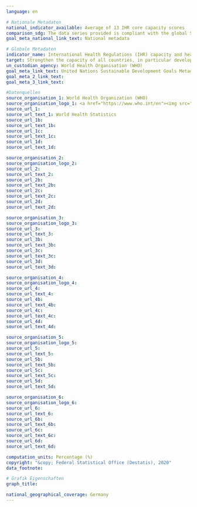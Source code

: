 ```yaml
---
language: en

# Nationale Metadaten
national_indicator_available: Average of 13 IHR core capacity scores
comparison_sdg: The data series provided is compliant with the global SDG Metadata
goal_meta_national_link_text: National metadata

# Globale Metadaten
indicator_name: International Health Regulations (IHR) capacity and health emergency preparedness
target: Strengthen the capacity of all countries, in particular developing countries, for early warning, risk reduction and management of national and global health risks
un_custodian_agency: World Health Organisation (WHO)
goal_meta_link_text: United Nations Sustainable Development Goals Metadata
goal_meta_2_link_text: 
goal_meta_3_link_text: 

#Datenquellen
source_organisation_1: World Health Organization (WHO)
source_organisation_logo_1: <a href="https://www.who.int/en"><img src="https://g205sdgs.github.io/sdg-indicators/public/LogosEn/who.png" alt="Logo who" /></a>
source_url_1: 
source_url_text_1: World Health Statistics
source_url_1b: 
source_url_text_1b: 
source_url_1c: 
source_url_text_1c: 
source_url_1d: 
source_url_text_1d: 

source_organisation_2: 
source_organisation_logo_2: 
source_url_2: 
source_url_text_2: 
source_url_2b: 
source_url_text_2b: 
source_url_2c: 
source_url_text_2c: 
source_url_2d: 
source_url_text_2d: 

source_organisation_3: 
source_organisation_logo_3: 
source_url_3: 
source_url_text_3: 
source_url_3b: 
source_url_text_3b: 
source_url_3c: 
source_url_text_3c: 
source_url_3d: 
source_url_text_3d: 

source_organisation_4: 
source_organisation_logo_4: 
source_url_4: 
source_url_text_4: 
source_url_4b: 
source_url_text_4b: 
source_url_4c: 
source_url_text_4c: 
source_url_4d: 
source_url_text_4d: 

source_organisation_5: 
source_organisation_logo_5: 
source_url_5: 
source_url_text_5: 
source_url_5b: 
source_url_text_5b: 
source_url_5c: 
source_url_text_5c: 
source_url_5d: 
source_url_text_5d: 

source_organisation_6: 
source_organisation_logo_6: 
source_url_6: 
source_url_text_6: 
source_url_6b: 
source_url_text_6b: 
source_url_6c: 
source_url_text_6c: 
source_url_6d: 
source_url_text_6d: 

computation_units: Percentage (%)
copyright: "&copy; Federal Statistical Office (Destatis), 2020"
data_footnote: 

# Grafik Eigenschaften
graph_title: 

national_geographical_coverage: Germany
---
```



